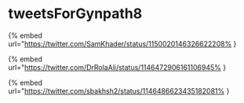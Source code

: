 # tweetsForGynpath8

{% embed url="https://twitter.com/SamKhader/status/1150020146326622208% }

{% embed url="https://twitter.com/DrRolaAli/status/1146472906161106945% }

{% embed url="https://twitter.com/sbakhsh2/status/1146486623435182081% }

